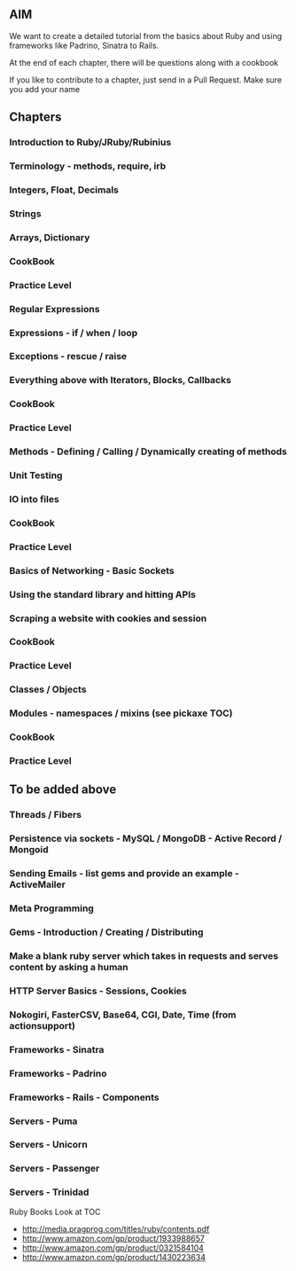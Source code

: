 ## AIM
We want to create a detailed tutorial from the basics about Ruby and using frameworks like Padrino, Sinatra to Rails.

At the end of each chapter, there will be questions along with a cookbook

If you like to contribute to a chapter, just send in a Pull Request. Make sure you add your name

## Chapters
### Introduction to Ruby/JRuby/Rubinius
### Terminology - methods, require, irb
### Integers, Float, Decimals
### Strings
### Arrays, Dictionary 
### CookBook
### Practice Level

### Regular Expressions
### Expressions - if / when / loop
### Exceptions - rescue / raise 
### Everything above with Iterators, Blocks, Callbacks
### CookBook
### Practice Level

### Methods - Defining / Calling / Dynamically creating of methods
### Unit Testing
### IO into files
### CookBook
### Practice Level

### Basics of Networking - Basic Sockets
### Using the standard library and hitting APIs
### Scraping a website with cookies and session
### CookBook
### Practice Level

### Classes / Objects
### Modules - namespaces / mixins (see pickaxe TOC)
### CookBook
### Practice Level

## To be added above
### Threads / Fibers
### Persistence via sockets - MySQL / MongoDB - Active Record / Mongoid
### Sending Emails - list gems and provide an example - ActiveMailer
### Meta Programming
### Gems - Introduction / Creating / Distributing

### Make a blank ruby server which takes in requests and serves content by asking a human
### HTTP Server Basics - Sessions, Cookies 

### Nokogiri, FasterCSV, Base64, CGI, Date, Time (from actionsupport)

### Frameworks - Sinatra
### Frameworks - Padrino
### Frameworks - Rails - Components

### Servers - Puma
### Servers - Unicorn
### Servers - Passenger
### Servers - Trinidad


Ruby Books Look at TOC

* http://media.pragprog.com/titles/ruby/contents.pdf
* http://www.amazon.com/gp/product/1933988657
* http://www.amazon.com/gp/product/0321584104
* http://www.amazon.com/gp/product/1430223634

